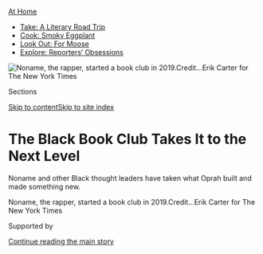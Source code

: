 <div id="app">

<div>

<div>

<div>

</div>

<div data-aria-hidden="false">

<div id="site-content" data-role="main">

<div>

<div class="css-1aor85t" style="opacity:0.000000001;z-index:-1;visibility:hidden">

<div class="css-1hqnpie">

<div class="css-epjblv">

<span class="css-17xtcya">[Self-Care](/section/style/self-care/)</span><span class="css-x15j1o">|</span><span class="css-fwqvlz">The
Black Book Club Takes It to the Next
Level</span>

</div>

<div class="css-k008qs">

<div class="css-1iwv8en">

<span class="css-18z7m18"></span>

<div>

</div>

</div>

<span class="css-1n6z4y">https://nyti.ms/2DjST2B</span>

<div class="css-1705lsu">

<div class="css-4xjgmj">

<div class="css-4skfbu" data-role="toolbar" data-aria-label="Social Media Share buttons, Save button, and Comments Panel with current comment count" data-testid="share-tools">

  - 
  - 
  - 
  - 
    
    <div class="css-6n7j50">
    
    </div>

  - 
  - 

</div>

</div>

</div>

</div>

</div>

</div>

<div id="NYT_TOP_BANNER_REGION" class="css-11qgg8s">

<div>

<div id="maps-athome-menu" class="section interactive-content interactive-size-medium css-1du2ztb">

<div class="css-17ih8de interactive-body">

<div class="at-home-nav__innerContainer">

<div class="at-home-nav__title">

[At
Home](https://www.nytimes.com/spotlight/at-home?action=click&pgtype=Article&state=default&region=TOP_BANNER&context=at_home_menu)

</div>

  - [Take: A Literary Road
    Trip](https://www.nytimes.com/2020/07/28/books/time-for-a-literary-road-trip.html?action=click&pgtype=Article&state=default&region=TOP_BANNER&context=at_home_menu)
  - [Cook: Smoky
    Eggplant](https://www.nytimes.com/2020/07/29/magazine/bored-with-your-home-cooking-some-smoky-eggplant-will-fix-that.html?action=click&pgtype=Article&state=default&region=TOP_BANNER&context=at_home_menu)
  - [Look Out: For
    Moose](https://www.nytimes.com/2020/07/27/travel/moose-michigan-isle-royale.html?action=click&pgtype=Article&state=default&region=TOP_BANNER&context=at_home_menu)
  - [Explore: Reporters’
    Obsessions](https://www.nytimes.com/interactive/2020/at-home/even-more-reporters-editors-diaries-lists-recommendations.html?action=click&pgtype=Article&state=default&region=TOP_BANNER&context=at_home_menu)

</div>

</div>

</div>

</div>

</div>

<div id="fullBleedHeaderContent">

<div class="css-n4ws9g">

![<span class="css-16f3y1r e13ogyst0" data-aria-hidden="true">Noname,
the rapper, started a book club in
2019.</span><span class="css-cnj6d5 e1z0qqy90" itemprop="copyrightHolder"><span class="css-1ly73wi e1tej78p0">Credit...</span><span><span>Erik
Carter for The New York
Times</span></span></span>](https://static01.nyt.com/images/2020/08/02/fashion/29BLACK-BOOKCLUBS-promo/29BLACK-BOOKCLUBS-promo-articleLarge-v2.jpg?quality=75&auto=webp&disable=upscale)

</div>

<div class="css-3z92zw">

<div class="css-6cn7ki">

<div class="NYTAppHideMasthead css-1bcu9v6 e1suatyy0">

<div class="section css-1o1qe8k e1suatyy2">

<div class="css-cu5p7t er09x8g0">

<div class="css-6n7j50">

</div>

<span class="css-1dv1kvn">Sections</span>

[Skip to content](#site-content)[Skip to site index](#site-index)

</div>

<div class="css-10698na e1huz5gh0">

</div>

</div>

</div>

<div class="css-1sojcmr ehdk2mb0">

# The Black Book Club Takes It to the Next Level

</div>

Noname and other Black thought leaders have taken what Oprah built and
made something new.

</div>

</div>

<div class="css-nwzfg5 e1gnum310">

<span class="css-1f9pvn2 self-care">Noname, the rapper, started a book
club in
2019.</span><span class="css-cnj6d5 e1z0qqy90" itemprop="copyrightHolder"><span class="css-1ly73wi e1tej78p0">Credit...</span><span><span>Erik
Carter for The New York Times</span></span></span>

</div>

<div id="sponsor-wrapper" class="css-1hyfx7x">

<div id="sponsor-slug" class="css-19vbshk">

Supported by

</div>

[Continue reading the main
story](#after-sponsor)

<div id="sponsor" class="ad sponsor-wrapper" style="text-align:center;height:100%;display:block">

</div>

<div id="after-sponsor">

</div>

</div>

<div class="css-1wx1auc e1gnum311">

<div class="css-18e8msd">

<div class="css-vp77d3 epjyd6m0">

<div class="css-1baulvz">

By <span class="css-1baulvz last-byline" itemprop="name">Iman
Stevenson</span>

</div>

</div>

  - 
    
    <div class="css-ld3wwf e16638kd2">
    
    July 29,
    2020
    
    </div>

  - 
    
    <div class="css-4xjgmj">
    
    <div class="css-d8bdto" data-role="toolbar" data-aria-label="Social Media Share buttons, Save button, and Comments Panel with current comment count" data-testid="share-tools">
    
      - 
      - 
      - 
      - 
        
        <div class="css-6n7j50">
        
        </div>
    
      - 
      - 
    
    </div>
    
    </div>

</div>

</div>

</div>

<div class="section meteredContent css-1r7ky0e" name="articleBody" itemprop="articleBody">

<div class="css-1fanzo5 StoryBodyCompanionColumn">

<div class="css-53u6y8">

“I want people to think radically,” said Noname, the 28-year-old rapper,
in a phone interview this month from her home in Los Angeles. She is
outspoken, especially on Twitter, about dismantling patriarchy, white
supremacy and capitalism, but over the last year she has also been
opening people’s minds through a more analog medium.

It started in July 2019, when she posted a photo of “Jackson Rising: The
Struggle for Economic Democracy and Black Self‑Determination in Jackson,
Mississippi,” a collection of essays about the movement to develop
cooperative economic practices in the capital of America’s poorest
state. Later, another Twitter user replied with a photo of the book and
suggested that they become “pen pals and swap notes.”

Thus began the [Noname Book
Club](https://www.instagram.com/nonamereads/?hl=en), a reading group
focused on texts by authors of color (tagline: “reading material for the
homies”). Hers is one of many Black- and women-led book clubs people are
turning to in the midst of a virus that has alienated people from their
communities and a continuing global conversation about anti-Black
racism.

What is essential to each of these groups — and why members find them
appealing — has a lot to do with leaders creating a space free of the
white gaze.

</div>

</div>

<div class="css-1fanzo5 StoryBodyCompanionColumn">

<div class="css-53u6y8">

## Black Book Clubs Then and Now

The Black book club has, over time, served as a space of critical study,
leisure and fellowship. In the 19th century, free Black Americans in the
North saw literary societies and the organized literary activities that
they sponsored “as one way to arrest the attention of the public, assert
their racial and American identities, and give voice to their belief in
the promises of democracy,” Elizabeth McHenry wrote in “Forgotten
Readers: Recovering the Lost History of African American Literary
Societies.”

Dr. McHenry also notes in her book that “not every member of African
American literary societies wanted to be a writer or enjoyed an
unmediated relationship with texts.” Some members weren’t even literate,
so they relied on others to share information.

At the end of the 20th century, the Black-led book club became a
national phenomenon and a commercial success. Oprah’s Book Club, founded
by Oprah Winfrey in 1996, introduced readers to Black authors including
Toni Morrison and Pearl Cleage in the 1990s and early aughts. Ms.
Winfrey helped bring Black literature to non-Black consumers and created
a blueprint for celebrities of all stripes to become literary
tastemakers.

Of course, many of Oprah’s readers — and [the authors she has
recommended](https://www.oprahmag.com/entertainment/books/g23067476/oprah-book-club-list/)
to them — have been white.

The protests following the killings of George Floyd, Tony McDade,
Breonna Taylor and countless others have led many people, most of them
white, to immerse themselves in books about race in America, like the
best-selling titles “[How to Be an
Antiracist](https://bookshop.org/books/how-to-be-an-antiracist-9780593396803/9780593396803),”
by Ibram X. Kendi, and “[White
Fragility,](https://www.nytimes.com/2020/07/15/magazine/white-fragility-robin-diangelo.html)”
by Robin DiAngelo.

At[Good Books Atlanta](https://www.goodbooksatl.com/), a pop-up and
online bookstore owned by Katie Mitchell and her mother, Katherine,
recent purchasing trends reflect non-Black customers’ desire to better
understand race and whiteness.

</div>

</div>

<div class="css-1fanzo5 StoryBodyCompanionColumn">

<div class="css-53u6y8">

“I’ve definitely seen a surge in demand for anti-racist reading,
nonfiction that really exposes systemic racism,” Ms. Mitchell said.
Those books are usually purchased by newer customers.

</div>

</div>

<div class="css-79elbk" data-testid="photoviewer-wrapper">

<div class="css-z3e15g" data-testid="photoviewer-wrapper-hidden">

</div>

<div class="css-1a48zt4 ehw59r15" data-testid="photoviewer-children">

![<span class="css-16f3y1r e13ogyst0" data-aria-hidden="true">“We read
books, but under the umbrella that I am continuously trying to expand
different initiatives through book club,” Noname said of her club’s
mission.</span><span class="css-cnj6d5 e1z0qqy90" itemprop="copyrightHolder"><span class="css-1ly73wi e1tej78p0">Credit...</span><span>Erik
Carter for The New York
Times</span></span>](https://static01.nyt.com/images/2020/08/02/fashion/29BLACK-BOOKCLUBS-2/29BLACK-BOOKCLUBS-2-articleLarge.jpg?quality=75&auto=webp&disable=upscale)

</div>

</div>

<div class="css-1fanzo5 StoryBodyCompanionColumn">

<div class="css-53u6y8">

## The Radicalization of Noname

Since its founding in August 2019, Noname’s book club has grown to
nearly 10,000 Patreon subscribers, who pay at least $1 a month for
membership. Others follow her book recommendations on Twitter and
support the club by buying merchandise.

Though her mother, [Desiree
Sanders](https://twitter.com/nonamebooks/status/1153723696990715906?lang=en),
owned a bookstore in Chicago, Noname did not necessarily inherit her
bookish tendencies.

“I wasn’t really interested in reading,” she said of her grade-school
years. And even now, “I’m pretty insecure about it. I’m just doing it
now because I think it’s important, and I do love language and
literature.”

Her more recent interest in reading was born out of the formation of her
politics. “I’m still doing the reading, learning,” she said. She
supports abolition — “of the U.S. empire,” she said, but especially [the
police](https://slack-redir.net/link?url=https%3A%2F%2Fwww.nytimes.com%2F2020%2F06%2F12%2Fopinion%2Fsunday%2Ffloyd-abolish-defund-police.html),
an idea that has gained broader support in recent months. Activists have
pushed for local policing budgets to be redirected toward social and
mental health services.

</div>

</div>

<div class="css-1fanzo5 StoryBodyCompanionColumn">

<div class="css-53u6y8">

She posts about many of these ideas on Twitter, where she is the
recipient of much adoration and vitriol.

“Anything that’s going to be pro-liberation, I’ll always tweet that
without hesitation,” she said. “I think when you start questioning
systems, it helps you to open up other parts of your humanity.”

Her work expands to other forms of social activism, including sending
literature to incarcerated people. The future of her book club includes
plans to start a grocery drive and provide cooked meals for the homeless
in Los Angeles, where she lives.

“The Free Reading Program,” which she plans to start once she reaches
10,000 subscribers, will focus on one essay a month and will be
facilitated by organizers and educators, according to the book club’s
Patreon page. The program is specifically focused on political
education, and will focus on themes like Marxism and feminism.

“We read books, but under the umbrella that I am continuously trying to
expand different initiatives through book club,” she said.

## Black Book Clubs Everywhere

The vlogger known as[Jouelzy](https://www.youtube.com/user/jouelzy), who
founded the book club [Smart Brown
Girl](https://www.smartbrowngirl.com/), believes there is a privilege
associated with selecting and interpreting texts, so the space she has
created is an attempt to remedy that.

</div>

</div>

<div class="css-1fanzo5 StoryBodyCompanionColumn">

<div class="css-53u6y8">

“We have a cohort of Black women graduate-level researchers who produce
what we call syllabi that walk you through the readings we’re doing to
make the books more accessible,” she said. Those materials include
background on each author, a book overview, themes and motifs, reading
tips, discussion questions and suggestions of similar books to read
next.

Expanding the kinds of Black stories that are centered is what prompted
K Bailey Obazee, 30, to
start[OKHA](https://www.instagram.com/prim.black/), a book club in
London that she describes as “hella Black and hella gay.” (“Okha” means
“tale” in Edo, the language spoken in the state in Nigeria where she
is from.)

Ms. Obazee grew tired of seeing the same Black authors promoted over and
over again. “We kind of try and make sure that you are reading books,
not just by the same people and not just by people who are well known,”
she said.

Beyond the texts that are discussed, physical space is also key,
particularly for Ms. Obazee’s largely queer membership (though the
pandemic has put in-person meetings on hold).

“It’s nice to create a safe space, somewhere that can primarily be a
sober space, particularly for those who don’t drink, for those who don’t
want to party but still want to engage and connect with their
community,” Ms. Obazee said.

The club serves as an exhibition as well, where Black and queer artists’
work is on display.

“That’s an opportunity for people who come to the book club to also
become accustomed to the other forms of storytelling,” she said,
“because it’s not just written. We tell stories in varying mediums.”

</div>

</div>

<div class="css-1fanzo5 StoryBodyCompanionColumn">

<div class="css-53u6y8">

There are chapters of the Well-Read Black Girl book club, founded by
Glory Edim, 36, in independent bookstores across all 50 states, thanks
to a partnership with the American Booksellers Association. The clubs
are self-directed but follow the same book recommendations, which
include one monthly title for adults and one for Y.A. readers.

The book club also holds an annual
[festival](https://www.wellreadblackgirl.org/), now in its fourth year.
Past participants have included the novelist Jacqueline Woodson and the
poets Aja Monet and Staceyann Chin.

“Last year our theme was reading as resistance, and it being a kind of
radical act,” Ms. Edim said. This year’s event, which does not yet have
a date, will be virtual, but its ambition is just as huge: “Trying to
find ways to just have a really positive impact and move towards the
Black liberation,” she said.

</div>

</div>

</div>

<div>

</div>

<div>

</div>

<div>

</div>

<div>

<div id="bottom-wrapper" class="css-1ede5it">

<div id="bottom-slug" class="css-l9onyx">

Advertisement

</div>

[Continue reading the main
story](#after-bottom)

<div id="bottom" class="ad bottom-wrapper" style="text-align:center;height:100%;display:block;min-height:90px">

</div>

<div id="after-bottom">

</div>

</div>

</div>

</div>

</div>

## Site Index

<div>

</div>

## Site Information Navigation

  - [© <span>2020</span> <span>The New York Times
    Company</span>](https://help.nytimes.com/hc/en-us/articles/115014792127-Copyright-notice)

<!-- end list -->

  - [NYTCo](https://www.nytco.com/)
  - [Contact
    Us](https://help.nytimes.com/hc/en-us/articles/115015385887-Contact-Us)
  - [Work with us](https://www.nytco.com/careers/)
  - [Advertise](https://nytmediakit.com/)
  - [T Brand Studio](http://www.tbrandstudio.com/)
  - [Your Ad
    Choices](https://www.nytimes.com/privacy/cookie-policy#how-do-i-manage-trackers)
  - [Privacy](https://www.nytimes.com/privacy)
  - [Terms of
    Service](https://help.nytimes.com/hc/en-us/articles/115014893428-Terms-of-service)
  - [Terms of
    Sale](https://help.nytimes.com/hc/en-us/articles/115014893968-Terms-of-sale)
  - [Site
    Map](https://spiderbites.nytimes.com)
  - [Help](https://help.nytimes.com/hc/en-us)
  - [Subscriptions](https://www.nytimes.com/subscription?campaignId=37WXW)

</div>

</div>

</div>

</div>
